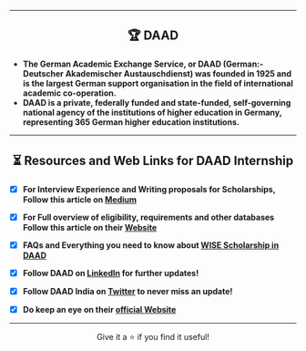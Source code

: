 --------------------------------------------------------------------------------------------

## <p align="center"> 🏆 DAAD </p>

* **The German Academic Exchange Service, or DAAD (German:- Deutscher Akademischer Austauschdienst) was founded in 1925 and is the largest German support organisation in the field of international academic co-operation.**
* **DAAD is a private, federally funded and state-funded, self-governing national agency of the institutions of higher education in Germany, representing 365 German higher education institutions.**

-------------------------------------------------------------------------------------------

## <p align="center"> ⏳ Resources and Web Links for DAAD Internship </p>

- [X] **For Interview Experience and Writing proposals for Scholarships, Follow this article on [Medium](https://medium.com/@poojabalasubramani/daad-mitacs-s-n-bose-and-everything-in-between-e0e2361eff1f)**

- [X] **For Full overview of eligibility, requirements and other databases Follow this article on their [Website](https://www.daad.in/en/find-funding/scholarship-database/?origin=4&status=1&type=a&q=wise&subjectgroup=&onlydaad=0&language=en&pg=1&detail_to_show=50015295&show_tab=applicationreq)**

- [X] **FAQs and Everything you need to know about [WISE Scholarship in DAAD](https://worldscholarshipforum.com/wise-scholarship-indian-students-in-germany/)**

- [X] **Follow DAAD on [LinkedIn](https://www.linkedin.com/school/daad-worldwide/) for further updates!**

- [X] **Follow DAAD India on [Twitter](https://twitter.com/DAADIndia?ref_src=twsrc%5Egoogle%7Ctwcamp%5Eserp%7Ctwgr%5Eauthor) to never miss an update!**

- [X] **Do keep an eye on their [official Website](https://www.daad.in/en/)**

-------------------------------------------------------------------------------------------

<p align="center">  Give it a ⭐ if you find it useful! </p>
